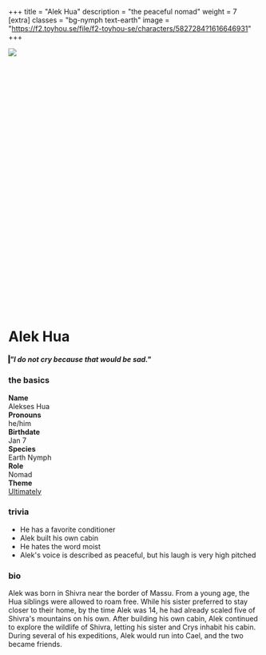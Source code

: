 +++
title = "Alek Hua"
description = "the peaceful nomad"
weight = 7
[extra]
classes = "bg-nymph text-earth"
image = "https://f2.toyhou.se/file/f2-toyhou-se/characters/5827284?1616646931"
+++
<div class="edanverse-character d-flex flex-row flex-wrap flex-md-nowrap mb-3">
  <img src="https://f2.toyhou.se/file/f2-toyhou-se/images/32955918_Qzj8c3p0Jqsuwne.png" style="position: relative; z-index: 9; max-height: 700px;">
  <div class="card w-100 border-0 hidden-sm-up mb-2" style="background-image: url(https://f2.toyhou.se/file/f2-toyhou-se/images/32955918_Qzj8c3p0Jqsuwne.png); background-size: cover; background-position: top; padding-top: 100%;"></div>
  <div class="card p-3 border-0" style="width: 100%;">
    <h1>Alek Hua</h1>
    <div class="p-2 my-2 ml-md-4" style="border-left: 3px solid;">
      <h5>"I do not cry because that would be sad."</h5>
    </div>
    <div class="row no-gutters mt-2 ml-md-4">
      <div class="col-md-6 p-1">
        <h3>the basics</h3>
	  <div class="row no-gutters">
            <div class="col-md-2 col-6 p-1" style="font-weight: bold;">
              Name
            </div>
            <div class="col-md-4 col-6 p-1 text-right">
              Alekses Hua
            </div>
            <div class="col-md-3 col-6 p-1" style="font-weight: bold;">
              Pronouns
            </div>
            <div class="col-md-3 col-6 p-1 text-right">
              he/him
            </div>
            <div class="col-md-3 col-6 p-1" style="font-weight: bold;">
              Birthdate
            </div>
            <div class="col-md-3 col-6 p-1 text-right">
              Jan 7
            </div>
            <div class="col-md-2 col-6 p-1" style="font-weight: bold;">
              Species
            </div>
            <div class="col-md-4 col-6 p-1 text-right">
              Earth Nymph <a href="/characters/edanverse"><i class="fas fa-seedling ml-1"></i></a>
            </div>
            <div class="col-md-3 col-6 p-1" style="font-weight: bold;">
              Role
            </div>
            <div class="col-md-3 col-6 p-1 text-right">
              Nomad
            </div>
            <div class="col-md-3 col-6 p-1" style="font-weight: bold;">
              Theme
            </div>
            <div class="col-md-3 col-6 p-1 text-right">
              <a href="https://www.youtube.com/watch?v=o-RCiBWmBBc">Ultimately</a>
            </div>
	  </div>
        <h3>trivia</h3>
	  <ul class="list-unstyled intro-card">
            <li><i class="fas fa-heart fa-rotate-270 mr-2"></i> He has a favorite conditioner</li>
            <li><i class="fas fa-heart fa-rotate-270 mr-2"></i> Alek built his own cabin</li>
            <li><i class="fas fa-heart fa-rotate-270 mr-2"></i> He hates the word moist</li>
            <li><i class="fas fa-heart fa-rotate-270 mr-2"></i> Alek's voice is described as peaceful, but his laugh is very high pitched</li>
          </ul>
        <h3>bio</h3>
	  <div class="overflow-auto" style="height: 200px;">
Alek was born in Shivra near the border of Massu. From a young age, the Hua siblings were allowed to roam free. While his sister preferred to stay closer to their home, by the time Alek was 14, he had already scaled five of Shivra's mountains on his own. After building his own cabin, Alek continued to explore the wildlife of Shivra, letting his sister and Crys inhabit his cabin. During several of his expeditions, Alek would run into Cael, and the two became friends. 
	  </div>
      </div>
      <div class="col-md-6 p-1">
        <div class="row no-gutters" style="height: 30px;">
          <div class="col card border-0 h-100 mx-1" style="background-color:#274026;"></div>
          <div class="col card border-0 h-100 mx-1" style="background-color:#43d14f;"></div>
          <div class="col card border-0 h-100 mx-1" style="background-color:#4c6673;"></div>
          <div class="col card border-0 h-100 mx-1" style="background-color:#665952;"></div>
        </div>
        <div class="row no-gutters mt-3">
          <!--- image one --->
          <div class="col-4 w-100 p-1">
            <div class="card border-0 w-100" style="background:url(https://images.unsplash.com/photo-1439871846984-851e435a999b?ixlib=rb-1.2.1&ixid=eyJhcHBfaWQiOjEyMDd9&auto=format&fit=crop&w=1100&q=80); background-size: cover; padding-top: 100%;"></div>
          </div>
          <!--- image two --->
          <div class="col-4 w-100 p-1">
            <div class="card border-0 w-100" style="background:url(https://images.unsplash.com/photo-1433321768402-897b0324c?ixlib=rb-1.2.1&ixid=eyJhcHBfaWQiOjEyMDd9&auto=format&fit=crop&w=1100&q=80); background-size: cover; padding-top: 100%;"></div>
          </div>
          <!--- image three --->
          <div class="col-4 w-100 p-1">
            <div class="card border-0 w-100" style="background:url(https://images.pexels.com/photos/4827/nature-forest-trees-fog.jpeg?auto=compress&cs=tinysrgb&dpr=2&h=650&w=940); background-size: cover; padding-top: 100%;"></div>
          </div>
          <!--- image four --->
          <div class="col-4 w-100 p-1">
            <div class="card border-0 w-100" style="background:url(https://images.unsplash.com/photo-1454496522488-7a8e488e8606?ixid=MnwxMjA3fDB8MHxwaG90by1wYWdlfHx8fGVufDB8fHx8&ixlib=rb-1.2.1&auto=format&fit=crop&w=1510&q=80); background-size: cover; padding-top: 100%;"></div>
          </div>
          <!--- image five --->
          <div class="col-4 w-100 p-1">
            <div class="card border-0 w-100" style="background:url(https://images.unsplash.com/photo-1574867155009-3a1b37230131?ixlib=rb-1.2.1&ixid=eyJhcHBfaWQiOjEyMDd9&auto=format&fit=crop&w=1100&q=80); background-size: cover; padding-top: 100%;"></div>
          </div>
          <!--- image six --->
          <div class="col-4 w-100 p-1">
            <div class="card border-0 w-100" style="background:url(https://images.unsplash.com/photo-1544551763-77ef2d0cfc6c?ixid=MnwxMjA3fDB8MHxwaG90by1wYWdlfHx8fGVufDB8fHx8&ixlib=rb-1.2.1&auto=format&fit=crop&w=1500&q=80); background-size: cover; padding-top: 100%;"></div>
          </div>
          <!--- image seven --->
          <div class="col-4 w-100 p-1">
            <div class="card border-0 w-100" style="background:url(https://images.unsplash.com/photo-1491147334573-44cbb4602074?ixid=MnwxMjA3fDB8MHxwaG90by1wYWdlfHx8fGVufDB8fHx8&ixlib=rb-1.2.1&auto=format&fit=crop&w=668&q=80); background-size: cover; padding-top: 100%;"></div>
          </div>
          <!--- image eight --->
          <div class="col-4 w-100 p-1">
            <div class="card border-0 w-100" style="background:url(https://images.unsplash.com/photo-1520690214124-2405c5217036?ixid=MnwxMjA3fDB8MHxwaG90by1wYWdlfHx8fGVufDB8fHx8&ixlib=rb-1.2.1&auto=format&fit=crop&w=1500&q=80); background-size: cover; padding-top: 100%;"></div>
          </div>
          <!--- image nine --->
          <div class="col-4 w-100 p-1">
            <div class="card border-0 w-100" style="background:url(https://images.unsplash.com/photo-1488415032361-b7e238421f1b?ixid=MnwxMjA3fDB8MHxwaG90by1wYWdlfHx8fGVufDB8fHx8&ixlib=rb-1.2.1&auto=format&fit=crop&w=1498&q=80); background-size: cover; padding-top: 100%;"></div>
          </div>
        </div>
	<div class="mt-2 px-2 text-right">
	<a href="https://www.pinterest.com/friedeggtarts/ocs-edanverse/alek/">Outfit Board <i class="fas fa-chevron-right ml-1"></i></a>
	</div>
      </div>
    </div>
  </div>
</div>

<div class="card border-0 p-3 my-2 mx-auto">
  <h3>relationships</h3>
</div>
<div class="row no-gutters mx-auto">
  <div class="col-lg-2 col-md-3 col-6 p-1">
    <div class="chara-card card p-1 border-0">
      <div class="card border-0" style="background: url(https://f2.toyhou.se/file/f2-toyhou-se/characters/5851288?1616731042); background-size: cover;">
        <a class="card text-center bg-nymph text-earth w-100 border-0" href="/characters/edanverse/thia" style="padding-top: 100%;">
        </a>
      </div>
    </div>
    <div class="card p-2 m-1 text-center border-0" style="border-radius: 20px;">
      <h5 class="text-uppercase"><a href="/characters/edanverse/thia">Thia</a></h5>
      <hr class="my-0 mx-2">
      <span class="font-italic">sister</span>
    </div>
  </div>
  <div class="col-lg-2 col-md-3 col-6 p-1">
    <div class="chara-card card p-1 border-0">
      <div class="card border-0" style="background: url(https://f2.toyhou.se/file/f2-toyhou-se/characters/5796575?1608328185); background-size: cover;">
        <a class="card text-center bg-nymph text-sea w-100 border-0" href="/characters/edanverse/cael" style="padding-top: 100%;">
        </a>
      </div>
    </div>
    <div class="card p-2 m-1 text-center border-0" style="border-radius: 20px;">
      <h5 class="text-uppercase"><a href="/characters/edanverse/cael">Cael</a></h5>
      <hr class="my-0 mx-2">
      <span class="font-italic">friend</span>
    </div>
  </div>
  <div class="col-lg-2 col-md-3 col-6 p-1">
    <div class="chara-card card p-1 border-0">
      <div class="card border-0" style="background: url(https://f2.toyhou.se/file/f2-toyhou-se/characters/5796015?1579291956); background-size: cover;">
        <a class="card text-center bg-demon text-sun w-100 border-0" href="/characters/edanverse/rin" style="padding-top: 100%;">
        </a>
      </div>
    </div>
    <div class="card p-2 m-1 text-center border-0" style="border-radius: 20px;">
      <h5 class="text-uppercase"><a href="/characters/edanverse/rin">Rin</a></h5>
      <hr class="my-0 mx-2">
      <span class="font-italic">friend</span>
    </div>
  </div>
</div>